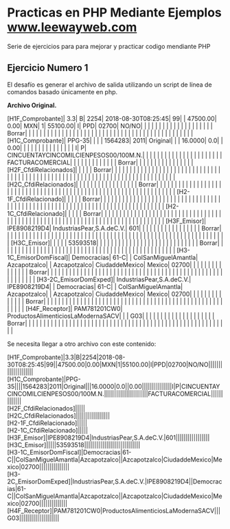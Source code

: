 # Practicas en PHP Mediante Ejemplos  www.leewayweb.com

Serie de ejercicios para para mejorar y practicar codigo mendiante PHP


## Ejercicio Numero 1

El desafío es generar el archivo de salida utilizando un script de línea de comandos basado únicamente en php.

**Archivo Original.**

[H1F_Comprobante]| 3.3| B| 2254| 2018-08-30T08:25:45| 99| | 47500.00| 0.00| MXN| 1| 55100.00| I| PPD| 02700| NO/NO| | | | | | | | | | | | | | | | | | | | Borrar| | | | | | | | | | | | | | | | | | | | | | | | | | | | | | | | | | | | | | | | | | | | | | [H1C_Comprobante]| PPG-35| | | | 1564283| 2011| Original| | | 16.0000| 0.0| | 0.00| | | | | | | | | | | | | | | I| P| CINCUENTAYCINCOMILCIENPESOS00/100M.N.| | | | | | | | | | | | | | | | | | | | | | FACTURACOMERCIAL| | | | | | | | | | | | | Borrar| | | | | | | | | | | | | | | | [H2F_CfdiRelacionados]| | | | | Borrar| | | | | | | | | | | | | | | | | | | | | | | | | | | | | | | | | | | | | | | | | | | | | | | | | | | | | | | | | | | | | | | | | | | | | | | | | | | | [H2C_CfdiRelacionados]| | | | | | | | | | | | | | | | | Borrar| | | | | | | | | | | | | | | | | | | | | | | | | | | | | | | | | | | | | | | | | | | | | | | | | | | | | | | | | | | | | | | | [H2-1F_CfdiRelacionado]| | | | | Borrar| | | | | | | | | | | | | | | | | | | | | | | | | | | | | | | | | | | | | | | | | | | | | | | | | | | | | | | | | | | | | | | | | | | | | | | | | | | | [H2-1C_CfdiRelacionado]| | | | | Borrar| | | | | | | | | | | | | | | | | | | | | | | | | | | | | | | | | | | | | | | | | | | | | | | | | | | | | | | | | | | | | | | | | | | | | | | | | | | | [H3F_Emisor]| IPE8908219D4| IndustriasPear,S.A.deC.V.| 601| | | | | | | | | | | | | | | | | Borrar| | | | | | | | | | | | | | | | | | | | | | | | | | | | | | | | | | | | | | | | | | | | | | | | | | | | | | | | | | | | | [H3C_Emisor]| | | | | 53593518| | | | | | | | | | | | | | | | | | | | | | | | | | | | Borrar| | | | | | | | | | | | | | | | | | | | | | | | | | | | | | | | | | | | | | | | | | | | | | | | [H3-1C_EmisorDomFiscal]| Democracias| 61-C| | ColSanMiguelAmantla| Azcapotzalco| | Azcapotzalco| CiudaddeMexico| Mexico| 02700| | | | | | | | | | | | | | | Borrar| | | | | | | | | | | | | | | | | | | | | | | | | | | | | | | | | | | | | | | | | | | | | | | | | | | | | | | | [H3-2C_EmisorDomExped]| IndustriasPear,S.A.deC.V.| IPE8908219D4| | Democracias| 61-C| | ColSanMiguelAmantla| Azcapotzalco| | Azcapotzalco| CiudaddeMexico| Mexico| 02700| | | | | | | | | | | | | | Borrar| | | | | | | | | | | | | | | | | | | | | | | | | | | | | | | | | | | | | | | | | | | | | | | | | | | | | | [H4F_Receptor]| PAM781201CW0| ProductosAlimenticiosLaModernaSACV| | | G03| | | | | | | | | | | | | | | | | | | | Borrar| | | | | | | | | | | | | | | | | | | | | | | | | | | | | | | | | | | | | | | | | | | | | | | | | | | | | | | |

Se necesita llegar a otro archivo con este contenido:  
  
[H1F_Comprobante]|3.3|B|2254|2018-08-30T08:25:45|99||47500.00|0.00|MXN|1|55100.00|I|PPD|02700|NO/NO||||||||||||||||||||  
[H1C_Comprobante]|PPG-35||||1564283|2011|Original|||16.0000|0.0||0.00|||||||||||||||I|P|CINCUENTAYCINCOMILCIENPESOS00/100M.N.||||||||||||||||||||||FACTURACOMERCIAL|||||||||||||  
[H2F_CfdiRelacionados]|||||  
[H2C_CfdiRelacionados]|||||||||||||||||  
[H2-1F_CfdiRelacionado]|||||  
[H2-1C_CfdiRelacionado]|||||  
[H3F_Emisor]|IPE8908219D4|IndustriasPear,S.A.deC.V.|601|||||||||||||||||  
[H3C_Emisor]|||||53593518||||||||||||||||||||||||||||  
[H3-1C_EmisorDomFiscal]|Democracias|61-C||ColSanMiguelAmantla|Azcapotzalco||Azcapotzalco|CiudaddeMexico|Mexico|02700|||||||||||||||  
[H3-2C_EmisorDomExped]|IndustriasPear,S.A.deC.V.|IPE8908219D4||Democracias|61-C||ColSanMiguelAmantla|Azcapotzalco||Azcapotzalco|CiudaddeMexico|Mexico|02700||||||||||||||  
[H4F_Receptor]|PAM781201CW0|ProductosAlimenticiosLaModernaSACV|||G03||||||||||||||||||||



